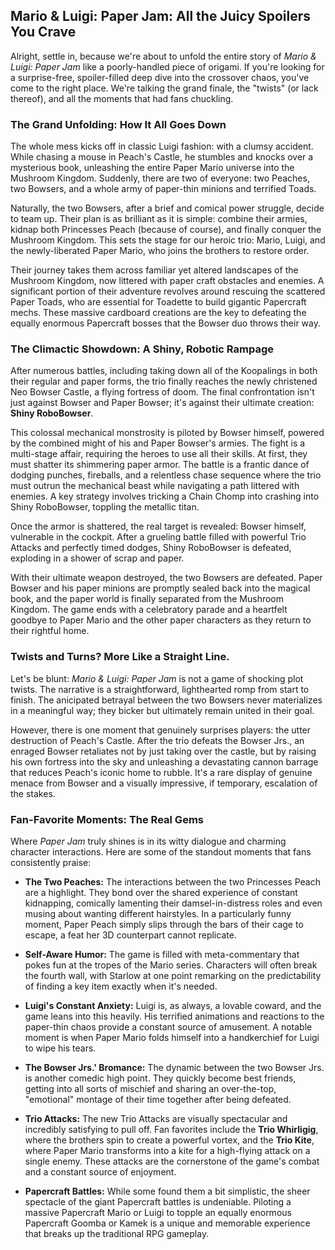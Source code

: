 ## Mario & Luigi: Paper Jam: All the Juicy Spoilers You Crave

Alright, settle in, because we're about to unfold the entire story of *Mario & Luigi: Paper Jam* like a poorly-handled piece of origami. If you're looking for a surprise-free, spoiler-filled deep dive into the crossover chaos, you've come to the right place. We're talking the grand finale, the "twists" (or lack thereof), and all the moments that had fans chuckling.

### The Grand Unfolding: How It All Goes Down

The whole mess kicks off in classic Luigi fashion: with a clumsy accident. While chasing a mouse in Peach's Castle, he stumbles and knocks over a mysterious book, unleashing the entire Paper Mario universe into the Mushroom Kingdom. Suddenly, there are two of everyone: two Peaches, two Bowsers, and a whole army of paper-thin minions and terrified Toads.

Naturally, the two Bowsers, after a brief and comical power struggle, decide to team up. Their plan is as brilliant as it is simple: combine their armies, kidnap both Princesses Peach (because of course), and finally conquer the Mushroom Kingdom. This sets the stage for our heroic trio: Mario, Luigi, and the newly-liberated Paper Mario, who joins the brothers to restore order.

Their journey takes them across familiar yet altered landscapes of the Mushroom Kingdom, now littered with paper craft obstacles and enemies. A significant portion of their adventure revolves around rescuing the scattered Paper Toads, who are essential for Toadette to build gigantic Papercraft mechs. These massive cardboard creations are the key to defeating the equally enormous Papercraft bosses that the Bowser duo throws their way.

### The Climactic Showdown: A Shiny, Robotic Rampage

After numerous battles, including taking down all of the Koopalings in both their regular and paper forms, the trio finally reaches the newly christened Neo Bowser Castle, a flying fortress of doom. The final confrontation isn't just against Bowser and Paper Bowser; it's against their ultimate creation: **Shiny RoboBowser**.

This colossal mechanical monstrosity is piloted by Bowser himself, powered by the combined might of his and Paper Bowser's armies. The fight is a multi-stage affair, requiring the heroes to use all their skills. At first, they must shatter its shimmering paper armor. The battle is a frantic dance of dodging punches, fireballs, and a relentless chase sequence where the trio must outrun the mechanical beast while navigating a path littered with enemies. A key strategy involves tricking a Chain Chomp into crashing into Shiny RoboBowser, toppling the metallic titan.

Once the armor is shattered, the real target is revealed: Bowser himself, vulnerable in the cockpit. After a grueling battle filled with powerful Trio Attacks and perfectly timed dodges, Shiny RoboBowser is defeated, exploding in a shower of scrap and paper.

With their ultimate weapon destroyed, the two Bowsers are defeated. Paper Bowser and his paper minions are promptly sealed back into the magical book, and the paper world is finally separated from the Mushroom Kingdom. The game ends with a celebratory parade and a heartfelt goodbye to Paper Mario and the other paper characters as they return to their rightful home.

### Twists and Turns? More Like a Straight Line.

Let's be blunt: *Mario & Luigi: Paper Jam* is not a game of shocking plot twists. The narrative is a straightforward, lighthearted romp from start to finish. The anicipated betrayal between the two Bowsers never materializes in a meaningful way; they bicker but ultimately remain united in their goal.

However, there is one moment that genuinely surprises players: the utter destruction of Peach's Castle. After the trio defeats the Bowser Jrs., an enraged Bowser retaliates not by just taking over the castle, but by raising his own fortress into the sky and unleashing a devastating cannon barrage that reduces Peach's iconic home to rubble. It's a rare display of genuine menace from Bowser and a visually impressive, if temporary, escalation of the stakes.

### Fan-Favorite Moments: The Real Gems

Where *Paper Jam* truly shines is in its witty dialogue and charming character interactions. Here are some of the standout moments that fans consistently praise:

* **The Two Peaches:** The interactions between the two Princesses Peach are a highlight. They bond over the shared experience of constant kidnapping, comically lamenting their damsel-in-distress roles and even musing about wanting different hairstyles. In a particularly funny moment, Paper Peach simply slips through the bars of their cage to escape, a feat her 3D counterpart cannot replicate.

* **Self-Aware Humor:** The game is filled with meta-commentary that pokes fun at the tropes of the Mario series. Characters will often break the fourth wall, with Starlow at one point remarking on the predictability of finding a key item exactly when it's needed.

* **Luigi's Constant Anxiety:** Luigi is, as always, a lovable coward, and the game leans into this heavily. His terrified animations and reactions to the paper-thin chaos provide a constant source of amusement. A notable moment is when Paper Mario folds himself into a handkerchief for Luigi to wipe his tears.

* **The Bowser Jrs.' Bromance:** The dynamic between the two Bowser Jrs. is another comedic high point. They quickly become best friends, getting into all sorts of mischief and sharing an over-the-top, "emotional" montage of their time together after being defeated.

* **Trio Attacks:** The new Trio Attacks are visually spectacular and incredibly satisfying to pull off. Fan favorites include the **Trio Whirligig**, where the brothers spin to create a powerful vortex, and the **Trio Kite**, where Paper Mario transforms into a kite for a high-flying attack on a single enemy. These attacks are the cornerstone of the game's combat and a constant source of enjoyment.

* **Papercraft Battles:** While some found them a bit simplistic, the sheer spectacle of the giant Papercraft battles is undeniable. Piloting a massive Papercraft Mario or Luigi to topple an equally enormous Papercraft Goomba or Kamek is a unique and memorable experience that breaks up the traditional RPG gameplay.